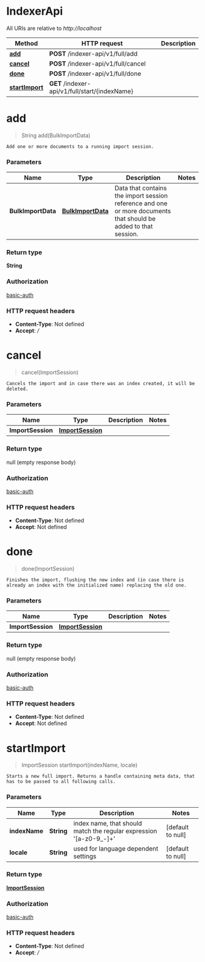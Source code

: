# IndexerApi

All URIs are relative to *http://localhost*

Method | HTTP request | Description
------------- | ------------- | -------------
[**add**](IndexerApi.md#add) | **POST** /indexer-api/v1/full/add | 
[**cancel**](IndexerApi.md#cancel) | **POST** /indexer-api/v1/full/cancel | 
[**done**](IndexerApi.md#done) | **POST** /indexer-api/v1/full/done | 
[**startImport**](IndexerApi.md#startImport) | **GET** /indexer-api/v1/full/start/{indexName} | 


<a name="add"></a>
# **add**
> String add(BulkImportData)



    Add one or more documents to a running import session.

### Parameters

Name | Type | Description  | Notes
------------- | ------------- | ------------- | -------------
 **BulkImportData** | [**BulkImportData**](../Models/BulkImportData.md)| Data that contains the import session reference and one or more documents that should be added to that session. |

### Return type

**String**

### Authorization

[basic-auth](../index.md#basic-auth)

### HTTP request headers

- **Content-Type**: Not defined
- **Accept**: */*

<a name="cancel"></a>
# **cancel**
> cancel(ImportSession)



    Cancels the import and in case there was an index created, it will be deleted.

### Parameters

Name | Type | Description  | Notes
------------- | ------------- | ------------- | -------------
 **ImportSession** | [**ImportSession**](../Models/ImportSession.md)|  |

### Return type

null (empty response body)

### Authorization

[basic-auth](../index.md#basic-auth)

### HTTP request headers

- **Content-Type**: Not defined
- **Accept**: Not defined

<a name="done"></a>
# **done**
> done(ImportSession)



    Finishes the import, flushing the new index and (in case there is already an index with the initialized name) replacing the old one.

### Parameters

Name | Type | Description  | Notes
------------- | ------------- | ------------- | -------------
 **ImportSession** | [**ImportSession**](../Models/ImportSession.md)|  |

### Return type

null (empty response body)

### Authorization

[basic-auth](../index.md#basic-auth)

### HTTP request headers

- **Content-Type**: Not defined
- **Accept**: Not defined

<a name="startImport"></a>
# **startImport**
> ImportSession startImport(indexName, locale)



    Starts a new full import. Returns a handle containing meta data, that has to be passed to all following calls.

### Parameters

Name | Type | Description  | Notes
------------- | ------------- | ------------- | -------------
 **indexName** | **String**| index name, that should match the regular expression &#39;[a-z0-9_-]+&#39; | [default to null]
 **locale** | **String**| used for language dependent settings | [default to null]

### Return type

[**ImportSession**](../Models/ImportSession.md)

### Authorization

[basic-auth](../index.md#basic-auth)

### HTTP request headers

- **Content-Type**: Not defined
- **Accept**: */*

